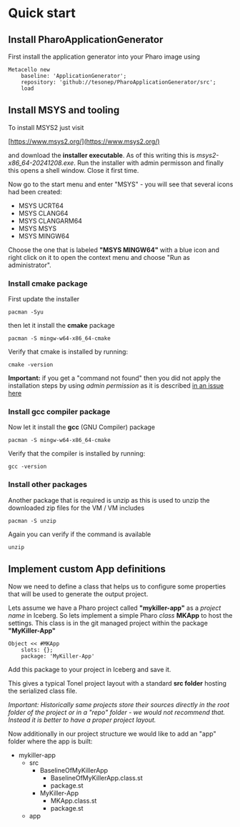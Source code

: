 
# Quick start

## Install PharoApplicationGenerator
First install the application generator into your Pharo image using

```smalltalk
Metacello new
	baseline: 'ApplicationGenerator';
	repository: 'github://tesonep/PharoApplicationGenerator/src';
	load
```

## Install MSYS and tooling

To install MSYS2 just visit 

[https://www.msys2.org/](https://www.msys2.org/)

and download the **installer executable**. As of this writing this is *msys2-x86_64-20241208.exe*. Run the installer with admin permisson and finally this opens a shell window. Close it first time.

Now go to the start menu and enter "MSYS" - you will see that several icons had been created:
- MSYS UCRT64
- MSYS CLANG64
- MSYS CLANGARM64
- MSYS MSYS
- MSYS MINGW64

Choose the one that is labeled **"MSYS MINGW64"** with a blue icon and right click on it to open the context menu and choose "Run as administrator".

### Install cmake package
First update the installer
````Shell
pacman -Syu
````

then let it install the **cmake** package
````Shell
pacman -S mingw-w64-x86_64-cmake
````
Verify that cmake is installed by running:
````Shell
cmake -version
````

**Important:** if you get a "command not found" then you did not apply the installation steps by using *admin permission* as it is described [in an issue here](https://github.com/msys2/setup-msys2/issues/118)

### Install gcc compiler package

Now let it install the **gcc** (GNU Compiler) 
package

````Shell
pacman -S mingw-w64-x86_64-cmake
````

Verify that the compiler is installed by running:
````Shell
gcc -version
````

### Install other packages
Another package that is required is unzip as this is used to unzip the downloaded zip files for the VM / VM includes

````Shell
pacman -S unzip
````

Again you can verify if the command is available
````Shell
unzip
````

## Implement custom App definitions

Now we need to define a class that helps us to configure some properties that will be used to generate the output project.

Lets assume we have a Pharo project called **"mykiller-app"** as a *project name* in Iceberg. So lets implement a simple Pharo *class* **MKApp** to host the settings. This class is in the git managed project within the package **"MyKiller-App"**

```Smalltalk
Object << #MKApp
	slots: {};
	package: 'MyKiller-App'
```	
Add this package to your project in Iceberg and save it.

This gives a typical Tonel project layout with a standard **src folder** hosting the serialized class file. 

*Important: Historically same projects store their sources directly in the root folder of the project or in a "repo" folder - we would not recommend that. Instead it is better to have a proper project layout.*

Now additionally in our project structure we would like to add an "app" folder where the app is built:

- mykiller-app
  - src
    - BaselineOfMyKillerApp
		- BaselineOfMyKillerApp.class.st
		- package.st
	- MyKiller-App
		- MKApp.class.st
		- package.st
  - app